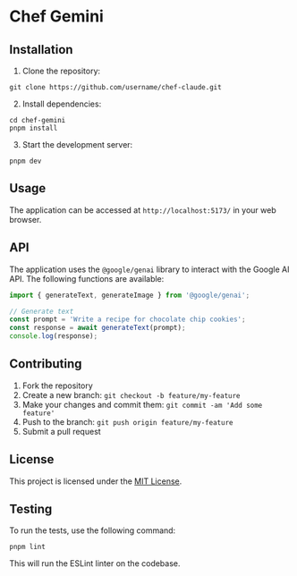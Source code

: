 # Chef Gemini

## Installation

1. Clone the repository:
```
git clone https://github.com/username/chef-claude.git
```

2. Install dependencies:
```
cd chef-gemini
pnpm install
```

3. Start the development server:
```
pnpm dev
```

## Usage

The application can be accessed at `http://localhost:5173/` in your web browser.

## API

The application uses the `@google/genai` library to interact with the Google AI API. The following functions are available:

```javascript
import { generateText, generateImage } from '@google/genai';

// Generate text
const prompt = 'Write a recipe for chocolate chip cookies';
const response = await generateText(prompt);
console.log(response);


```

## Contributing

1. Fork the repository
2. Create a new branch: `git checkout -b feature/my-feature`
3. Make your changes and commit them: `git commit -am 'Add some feature'`
4. Push to the branch: `git push origin feature/my-feature`
5. Submit a pull request

## License

This project is licensed under the [MIT License](LICENSE).

## Testing

To run the tests, use the following command:

```
pnpm lint
```

This will run the ESLint linter on the codebase.